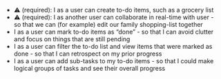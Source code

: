 -	⚠️ (required): I as a user can create to-do items, such as a grocery list
-	⚠️ (required): I as another user can collaborate in real-time with user - so that we can (for example) edit our family shopping-list together
-	I as a user can mark to-do items as “done” - so that I can avoid clutter and focus on things that are still pending
-	I as a user can filter the to-do list and view items that were marked as done - so that I can retrospect on my prior progress
-	I as a user can add sub-tasks to my to-do items - so that I could make logical groups of tasks and see their overall progress
